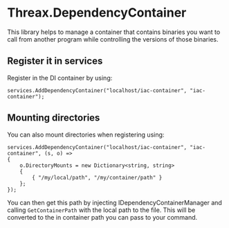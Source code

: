 # Threax.DependencyContainer
This library helps to manage a container that contains binaries you want to call from another program while controlling the versions of those binaries.

## Register it in services
Register in the DI container by using:
```
services.AddDependencyContainer("localhost/iac-container", "iac-container");
```

## Mounting directories
You can also mount directories when registering using:
```
services.AddDependencyContainer("localhost/iac-container", "iac-container", (s, o) =>
{
    o.DirectoryMounts = new Dictionary<string, string>
    {
        { "/my/local/path", "/my/container/path" }
    };
});
```

You can then get this path by injecting IDependencyContainerManager and calling `GetContainerPath` with the local path to the file. This will be converted to the in container path you can pass to your command.